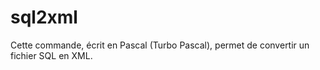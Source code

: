 # sql2xml
Cette commande, écrit en Pascal (Turbo Pascal), permet de convertir un fichier SQL en XML.
